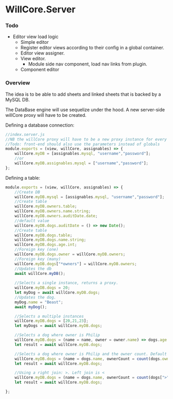 ﻿# WillCore.Server
### Todo
* Editor view load logic
  * Simple editor 
  * Register editor views according to their config in a global container.
  * Editor view assigner.
  * View editor.
    * Module side nav component, load nav links from plugin.
  * Component editor

### Overview
The idea is to be able to add sheets and linked sheets that is backed by a MySQL DB. 

The DataBase engine will use sequelize under the hood. A new server-side willCore proxy will have to be created.

Defining a database connection:
```javascript
//index.server.js
//NB the willCore proxy will have to be a new proxy instance for every request for db functionality
//Todo: front-end should also use the parameters instead of globals
module.exports = (view, willCore, assignables) => {
    willCore.myDB = [assignables.mysql, "username","password"];
    //or
    willCore.myDB.assignables.mysql = ["username","password"];
};
```

Defining a table:
```javascript
module.exports = (view, willCore, assignables) => {
    //Create DB
    willCore.myDB.mysql = [assignables.mysql, "username","password"];
    //Create table
    willCore.myDB.owners.table;
    willCore.myDB.owners.name.string;
    willCore.myDB.owners.auditDate.date;
    //default value
    willCore.myDB.dogs.auditDate = () => new Date();
    //Create table
    willCore.myDB.dogs.table;
    willCore.myDB.dogs.name.string;
    willCore.myDB.dogs.age.int;
    //Foreign key (one)
    willCore.myDB.dogs.owner = willCore.myDB.owners;
    //Foreign key (many)
    willCore.myDB.dogs["*owners"] = willCore.myDB.owners;
    //Updates the db
    await willCore.myDB();
    
    //Selects a single instance, returns a proxy.
    willCore.myDB.dogs = 20;
    let myDog = await willCore.myDB.dogs;
    //Updates the dog.
    myDog.name = "Beast";
    await myDog();

    //Selects a multiple instances
    willCore.myDB.dogs = [20,21,23];
    let myDogs = await willCore.myDB.dogs;

    //Selects a dog where owner is Philip
    willCore.myDB.dogs = (name = name, owner = owner.name) => dogs.age > 90 && owner.name === "Philip";
    let result = await willCore.myDB.dogs;

    //Selects a dog where owner is Philip and the owner count. Default is inner join
    willCore.myDB.dogs = (name = dogs.name, ownerCount = count(dogs.owner.name)) => dogs.age > 90 && dogs.owner.name === "Philip";
    let result = await willCore.myDB.dogs;

    //Using a right join: >. Left join is <
    willCore.myDB.dogs = (name = dogs.name, ownerCount = count(dogs[">"].owner.name)) => dogs.age > 90 && dogs[">"].owner.name === "Philip";
    let result = await willCore.myDB.dogs;

};
```